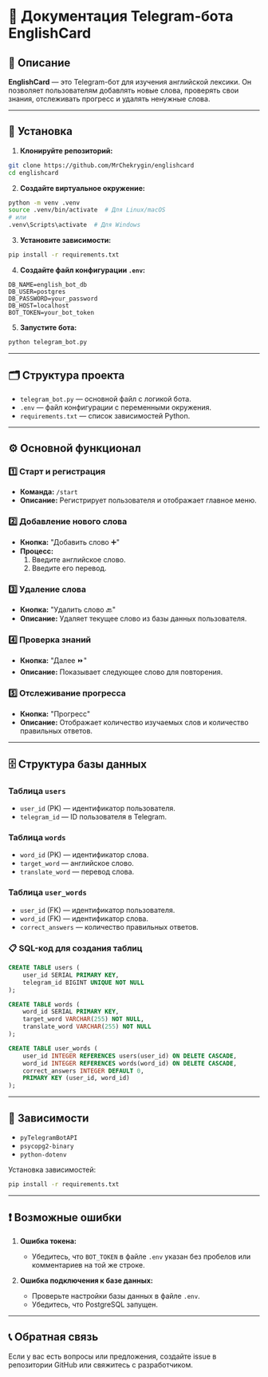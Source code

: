 # 📄 Документация Telegram-бота EnglishCard

## 📌 Описание

**EnglishCard** — это Telegram-бот для изучения английской лексики. Он позволяет пользователям добавлять новые слова, проверять свои знания, отслеживать прогресс и удалять ненужные слова.

---

## 🚀 Установка

1. **Клонируйте репозиторий:**

```bash
git clone https://github.com/MrChekrygin/englishcard
cd englishcard
```

2. **Создайте виртуальное окружение:**

```bash
python -m venv .venv
source .venv/bin/activate  # Для Linux/macOS
# или
.venv\Scripts\activate  # Для Windows
```

3. **Установите зависимости:**

```bash
pip install -r requirements.txt
```

4. **Создайте файл конфигурации `.env`:**

```env
DB_NAME=english_bot_db
DB_USER=postgres
DB_PASSWORD=your_password
DB_HOST=localhost
BOT_TOKEN=your_bot_token
```

5. **Запустите бота:**

```bash
python telegram_bot.py
```

---

## 🗂️ Структура проекта

- `telegram_bot.py` — основной файл с логикой бота.
- `.env` — файл конфигурации с переменными окружения.
- `requirements.txt` — список зависимостей Python.

---

## ⚙️ Основной функционал

### 1️⃣ Старт и регистрация

- **Команда:** `/start`
- **Описание:** Регистрирует пользователя и отображает главное меню.

### 2️⃣ Добавление нового слова

- **Кнопка:** "Добавить слово ➕"
- **Процесс:**
  1. Введите английское слово.
  2. Введите его перевод.

### 3️⃣ Удаление слова

- **Кнопка:** "Удалить слово 🔙"
- **Описание:** Удаляет текущее слово из базы данных пользователя.

### 4️⃣ Проверка знаний

- **Кнопка:** "Далее ⏩"
- **Описание:** Показывает следующее слово для повторения.

### 5️⃣ Отслеживание прогресса

- **Кнопка:** "Прогресс"
- **Описание:** Отображает количество изучаемых слов и количество правильных ответов.

---

## 🗄️ Структура базы данных

### Таблица `users`

- `user_id` (PK) — идентификатор пользователя.
- `telegram_id` — ID пользователя в Telegram.

### Таблица `words`

- `word_id` (PK) — идентификатор слова.
- `target_word` — английское слово.
- `translate_word` — перевод слова.

### Таблица `user_words`

- `user_id` (FK) — идентификатор пользователя.
- `word_id` (FK) — идентификатор слова.
- `correct_answers` — количество правильных ответов.

### 📋 SQL-код для создания таблиц

```sql
CREATE TABLE users (
    user_id SERIAL PRIMARY KEY,
    telegram_id BIGINT UNIQUE NOT NULL
);

CREATE TABLE words (
    word_id SERIAL PRIMARY KEY,
    target_word VARCHAR(255) NOT NULL,
    translate_word VARCHAR(255) NOT NULL
);

CREATE TABLE user_words (
    user_id INTEGER REFERENCES users(user_id) ON DELETE CASCADE,
    word_id INTEGER REFERENCES words(word_id) ON DELETE CASCADE,
    correct_answers INTEGER DEFAULT 0,
    PRIMARY KEY (user_id, word_id)
);
```

---

## 🧩 Зависимости

- `pyTelegramBotAPI`
- `psycopg2-binary`
- `python-dotenv`

Установка зависимостей:

```bash
pip install -r requirements.txt
```

---

## ❗ Возможные ошибки

1. **Ошибка токена:**
   
   - Убедитесь, что `BOT_TOKEN` в файле `.env` указан без пробелов или комментариев на той же строке.

2. **Ошибка подключения к базе данных:**

   - Проверьте настройки базы данных в файле `.env`.
   - Убедитесь, что PostgreSQL запущен.

---

## 📞 Обратная связь

Если у вас есть вопросы или предложения, создайте issue в репозитории GitHub или свяжитесь с разработчиком.

